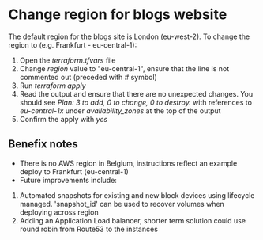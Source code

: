 # Change region for blogs website
The default region for the blogs site is London (eu-west-2). To change the region to (e.g. Frankfurt - eu-central-1):

1. Open the _terraform.tfvars_ file
2. Change _region_ value to "eu-central-1", ensure that the line is not commented out (preceded with # symbol)
3. Run _terraform apply_
4. Read the output and ensure that there are no unexpected changes. You should see _Plan: 3 to add, 0 to change, 0 to destroy._ with references to _eu-central-1x_ under _availability_zones_ at the top of the output
5. Confirm the apply with _yes_

## Benefix notes
- There is no AWS region in Belgium, instructions reflect an example deploy to Frankfurt (eu-central-1)
- Future improvements include:
1. Automated snapshots for existing and new block devices using lifecycle managed. 'snapshot_id' can be used to recover volumes when deploying across region
2. Adding an Application Load balancer, shorter term solution could use round robin from Route53 to the instances
